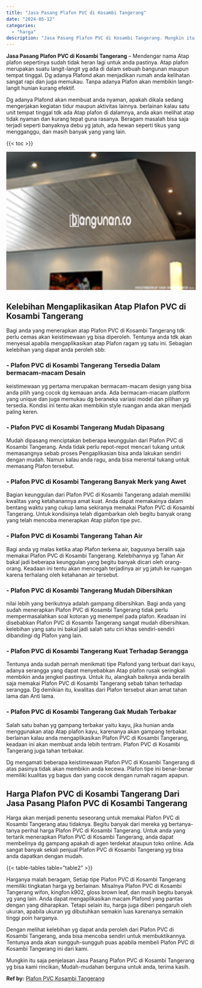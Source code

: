 ```yaml
---
title: "Jasa Pasang Plafon PVC di Kosambi Tangerang"
date: "2024-05-12"
categories: 
  - "harga"
description: "Jasa Pasang Plafon PVC di Kosambi Tangerang. Mungkin itu saja penjelasan Jasa Pasang Plafon PVC di Kosambi Tangerang yg bisa kami rincikan, Mudah-mudahan ber..."
---
```


**Jasa Pasang Plafon PVC di Kosambi Tangerang** – Mendengar nama Atap plafon sepertinya sudah tidak heran lagi untuk anda pastinya. Atap plafon merupakan suatu langit-langit yg ada di dalam sebuah bangunan maupun tempat tinggal. Dg adanya Plafond akan menjadikan rumah anda kelihatan sangat rapi dan juga memukau. Tanpa adanya Plafon akan membikin langit-langit hunian kurang efektif.

Dg adanya Plafond akan membuat anda nyaman, apakah dikala sedang mengerjakan kegiatan tidur maupun aktivitas lainnya. berlainan kalau satu unit tempat tinggal tdk ada Atap plafon di dalamnya, anda akan melihat atap tidak nyaman dan kurang tepat guna rasanya. Beragam masalah bisa saja terjadi seperti banyaknya debu yg jatuh, ada hewan seperti tikus yang mengganggu, dan masih banyak yang yang lain.

{{< toc >}}

![Jasa Pasang Plafon PVC di Kosambi Tangerang](/images/flafond-pvc-murah23.png)

## Kelebihan Mengaplikasikan Atap Plafon PVC di Kosambi Tangerang

Bagi anda yang menerapkan atap Plafon PVC di Kosambi Tangerang tdk perlu cemas akan keistimewaan yg bisa diperoleh. Tentunya anda tdk akan menyesal apabila mengaplikasikan atap Plafon ragam yg satu ini. Sebagian kelebihan yang dapat anda peroleh sbb:

### \- Plafon PVC di Kosambi Tangerang Tersedia Dalam bermacam-macam Desain

keistimewaan yg pertama merupakan bermacam-macam design yang bisa anda pilih yang cocok dg kemauan anda. Ada bermacam-macam platform yang unique dan juga memukau dg beraneka variasi model dan pilihan yg tersedia. Kondisi ini tentu akan membikin style ruangan anda akan menjadi paling keren.

### \- Plafon PVC di Kosambi Tangerang Mudah Dipasang

Mudah dipasang menciptakan beberapa keunggulan dari Plafon PVC di Kosambi Tangerang. Anda tidak perlu repot-repot mencari tukang untuk memasangnya sebab proses Pengaplikasian bisa anda lakukan sendiri dengan mudah. Namun kalau anda ragu, anda bisa merental tukang untuk memasang Plafon tersebut.

### \- Plafon PVC di Kosambi Tangerang Banyak Merk yang Awet

Bagian keunggulan dari Plafon PVC di Kosambi Tangerang adalah memiliki kwalitas yang ketahanannya amat kuat. Anda dapat memakainya dalam bentang waktu yang cukup lama sekiranya memakai Plafon PVC di Kosambi Tangerang. Untuk kondisinya telah digambarkan oleh begitu banyak orang yang telah mencoba menerapkan Atap plafon tipe pvc.

### \- Plafon PVC di Kosambi Tangerang Tahan Air

Bagi anda yg malas ketika atap Plafon terkena air, bagusnya beralih saja memakai Plafon PVC di Kosambi Tangerang. Kelebihannya yg Tahan Air bakal jadi beberapa keunggulan yang begitu banyak dicari oleh orang-orang. Keadaan ini tentu akan mencegah terjadinya air yg jatuh ke ruangan karena terhalang oleh ketahanan air tersebut.

### \- Plafon PVC di Kosambi Tangerang Mudah Dibersihkan

nilai lebih yang berikutnya adalah gampang dibersihkan. Bagi anda yang sudah menerapkan Plafon PVC di Kosambi Tangerang tidak perlu mempermasalahkan soal kotoran yg menempel pada plafon. Keadaan ini disebabkan Plafon PVC di Kosambi Tangerang sangat mudah dibersihkan. kelebihan yang satu ini bakal jadi salah satu ciri khas sendiri-sendiri dibandingi dg Plafon yang lain.

### \- Plafon PVC di Kosambi Tangerang Kuat Terhadap Serangga

Tentunya anda sudah pernah menikmati tipe Plafond yang terbuat dari kayu, adanya serangga yang dapat menyebabkan Atap plafon rusak seringkali membikin anda jengkel pastinya. Untuk itu, alangkah baiknya anda beralih saja memakai Plafon PVC di Kosambi Tangerang sebab tahan terhadap serangga. Dg demikian itu, kwalitas dari Plafon tersebut akan amat tahan lama dan Anti lama.

### \- Plafon PVC di Kosambi Tangerang Gak Mudah Terbakar

Salah satu bahan yg gampang terbakar yaitu kayu, jika hunian anda menggunakan atap Atap plafon kayu, karenanya akan gampang terbakar. berlainan kalau anda mengaplikasikan Plafon PVC di Kosambi Tangerang, keadaan ini akan membuat anda lebih tentram. Plafon PVC di Kosambi Tangerang juga tahan terbakar.

Dg mengamati beberapa keistimewaan Plafon PVC di Kosambi Tangerang di atas pasinya tidak akan membikin anda kecewa. Plafon tipe ini benar-benar memiliki kualitas yg bagus dan yang cocok dengan rumah ragam apapun.

## Harga Plafon PVC di Kosambi Tangerang Dari Jasa Pasang Plafon PVC di Kosambi Tangerang

Harga akan menjadi penentu seseorang untuk memakai Plafon PVC di Kosambi Tangerang atau tidaknya. Begitu banyak dari mereka yg bertanya-tanya perihal harga Plafon PVC di Kosambi Tangerang. Untuk anda yang tertarik menerapkan Plafon PVC di Kosambi Tangerang, anda dapat membelinya dg gampang apakah di agen terdekat ataupun toko online. Ada sangat banyak sekali penjual Plafon PVC di Kosambi Tangerang yg bisa anda dapatkan dengan mudah.

{{< table-tables table="table2" >}}

Harganya malah beragam, Setiap tipe Plafon PVC di Kosambi Tangerang memiliki tingkatan harga yg berlainan. Misalnya Plafon PVC di Kosambi Tangerang wifon, kingfon k902, gloss brown leaf, dan masih begitu banyak yg yang lain. Anda dapat mengaplikasikan macam Plafond yang pantas dengan yang diharapkan. Tetapi selain itu, harga juga diberi pengaruh oleh ukuran, apabila ukuran yg dibutuhkan semakin luas karenanya semakin tinggi poin harganya.

Dengan melihat kelebihan yg dapat anda peroleh dari Plafon PVC di Kosambi Tangerang, anda bisa mencoba sendiri untuk membuktikannya. Tentunya anda akan sungguh-sungguh puas apabila membeli Plafon PVC di Kosambi Tangerang ini dari kami.

Mungkin itu saja penjelasan Jasa Pasang Plafon PVC di Kosambi Tangerang yg bisa kami rincikan, Mudah-mudahan berguna untuk anda, terima kasih.

**Ref by:** [Plafon PVC Kosambi Tangerang](https://id.wikipedia.org/wiki/Plafon)
